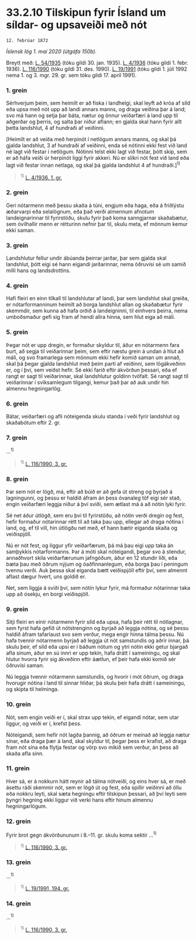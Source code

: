 # 33.2.10 Tilskipun fyrir Ísland um síldar- og upsaveiði með nót

`12. febrúar 1872`

_Íslensk lög 1. maí 2020 (útgáfa 150b)._

Breytt með:
[L. 54/1935](https://althingi.is/altext/stjtnr.html#1935054) (tóku gildi 30. jan. 1935).
[L. 4/1936](https://althingi.is/altext/stjtnr.html#1936004) (tóku gildi 1. febr. 1936).
[L. 116/1990](https://althingi.is/altext/stjt/1990.116.html) (tóku gildi 31. des. 1990).
[L. 19/1991](https://althingi.is/altext/stjt/1991.019.html) (tóku gildi 1. júlí 1992 nema 1. og 3. mgr. 29. gr. sem tóku gildi 17. apríl 1991).

### 1. grein

Sérhverjum þeim, sem heimilt er að fiska í landhelgi, skal leyft að króa af síld eða upsa með nót upp að landi annars manns, og draga veiðina þar á land; svo má hann og setja þar báta, nætur og önnur veiðarfæri á land upp til aðgerðar og þerris, og salta þar niður aflann; en gjalda skal hann fyrir allt þetta landshlut, 4 af hundraði af veiðinni.

[Heimilt er að veiða með herpinót í netlögum annars manns, og skal þá gjalda landshlut, 3 af hundraði af veiðinni, enda sé nótinni ekki fest við land né lagt við festar í netlögum. Nótinni telst ekki lagt við festar, þótt skip, sem er að háfa veiði úr herpinót liggi fyrir akkeri. Nú er slíkri nót fest við land eða lagt við festar innan netlaga, og skal þá gjalda landshlut 4 af hundraði.]<sup>1)</sup> 

> <sup>1)</sup> [L. 4/1936, 1. gr.](https://althingi.is/altext/stjtnr.html#1936004?g1)

### 2. grein

Geri nótarmenn með þessu skaða á túni, engjum eða haga, eða á friðlýstu æðarvarpi eða selalögnum, eða það verði almennum afnotum landeignarinnar til fyrirstöðu, skulu fyrir það koma sanngjarnar skaðabætur, sem óvilhallir menn er rétturinn nefnir þar til, skulu meta, ef mönnum kemur ekki saman.

### 3. grein

Landshlutur fellur undir ábúanda þeirrar jarðar, þar sem gjalda skal landshlut, þótt eigi sé hann eigandi jarðarinnar, nema öðruvísi sé um samið milli hans og landsdrottins.

### 4. grein

Hafi fleiri en einn tilkall til landshlutar af landi, þar sem landshlut skal greiða, er nótarformanninum heimilt að borga landshlut allan og skaðabætur fyrir skemmdir, sem kunna að hafa orðið á landeigninni, til einhvers þeirra, nema umboðsmaður gefi sig fram af hendi allra hinna, sem hlut eiga að máli.

### 5. grein

Þegar nót er upp dregin, er formaður skyldur til, áður en nótarmenn fara burt, að segja til veiðarinnar þeim, sem eftir næstu grein á undan á hlut að máli, og svo framarlega sem mönnum ekki hefir komið saman um annað, skal þá þegar gjalda landshlut með þeim parti af veiðinni, sem lögákveðinn er, og í því, sem veiðst hefir. Sé ekki farið eftir ákvörðun þessari, eða ef rangt er sagt til veiðarinnar, skal landshlutur goldinn tvöfalt. Sé rangt sagt til veiðarinnar í sviksamlegum tilgangi, kemur það þar að auk undir hin almennu hegningarlög.

### 6. grein

Bátar, veiðarfæri og afli nóteigenda skulu standa í veði fyrir landshlut og skaðabótum eftir 2. gr.

### 7. grein

…<sup>1)</sup> 

> <sup>1)</sup> [L. 116/1990, 3. gr.](https://althingi.is/altext/stjt/1990.116.html)

### 8. grein

Þar sem nót er lögð, má, eftir að búið er að gefa út streng og byrjað á lagningunni, og þessu er haldið áfram án þess óvanaleg töf eigi sér stað, engin veiðarfæri leggja niður á því sviði, sem ætlast má á að nótin lyki fyrir.

Sé net áður útlögð, sem eru því til fyrirstöðu, að nótin verði dregin og fest, hefir formaður nótarinnar rétt til að taka þau upp, ellegar að draga nótina í land, og, ef til vill, hin útlögðu net með, ef hann bætir eiganda skaða og veiðispjöll.

Nú er nót fest, og liggur yfir veiðarfærum, þá má þau eigi upp taka án samþykkis nótarformanns. Þar á móti skal nóteigandi, þegar svo á stendur, annaðhvort skila veiðarfærunum jafngóðum, áður en 12 stundir líði, eða bæta þau með öðrum nýjum og óaðfinnanlegum, eða borga þau í peningum tvennu verði. Auk þessa skal eiganda bætt veiðispjöll eftir því, sem almennt aflast dægur hvert, uns goldið er.

Net, sem liggja á sviði því, sem nótin lykur fyrir, má formaður nótarinnar taka upp að ósekju, en borgi veiðispjöll.

### 9. grein

Sitji fleiri en einir nótarmenn fyrir síld eða upsa, hafa þeir rétt til nótlagnar, sem fyrst hafa gefið út nótstrenginn og byrjað að leggja nótina, og sé þessu haldið áfram tafarlaust svo sem verður, mega engir hinna tálma þessu. Nú hafa tvennir nótarmenn byrjað að leggja út nót samstundis og aðrir innar, þá skulu þeir, ef síld eða upsi er í báðum nótum og ytri nótin ekki getur bjargað afla sínum, áður en sú innri er upp tekin, hafa drátt í sameiningu, og skal hlutur hvorra fyrir sig ákveðinn eftir áætlun, ef þeir hafa ekki komið sér öðruvísi saman.

Nú leggja tvennir nótarmenn samstundis, og hvorir í mót öðrum, og draga hvorugir nótina í land til sinnar hliðar, þá skulu þeir hafa drátt í sameiningu, og skipta til helminga.

### 10. grein

Nót, sem engin veiði er í, skal strax upp tekin, ef eigandi nótar, sem utar liggur, og veiði er í, krefst þess.

Nóteigandi, sem hefir nót lagða þannig, að öðrum er meinað að leggja nætur sínar, eða draga þær á land, skal skyldur til, þegar þess er krafist, að draga fram nót sína eða flytja festar og vörp svo mikið sem verður, án þess að skaða afla sinn.

### 11. grein

Hver sá, er á nokkurn hátt reynir að tálma nótveiði, og eins hver sá, er með ásettu ráði skemmir nót, sem er lögð út og fest, eða spillir veiðinni að öllu eða nokkru leyti, skal sæta hegningu eftir tilskipun þessari, að því leyti sem þyngri hegning ekki liggur við verki hans eftir hinum almennu hegningarlögum.

### 12. grein

Fyrir brot gegn ákvörðununum í 8.–11. gr. skulu koma sektir …<sup>1)</sup> 

> <sup>1)</sup> [L. 116/1990, 3. gr.](https://althingi.is/altext/stjt/1990.116.html)

### 13. grein

…<sup>1)</sup> 

> <sup>1)</sup> [L. 19/1991, 194. gr.](https://althingi.is/altext/stjt/1991.019.html)

### 14. grein

…<sup>1)</sup> 

> <sup>1)</sup> [L. 116/1990, 3. gr.](https://althingi.is/altext/stjt/1990.116.html)
